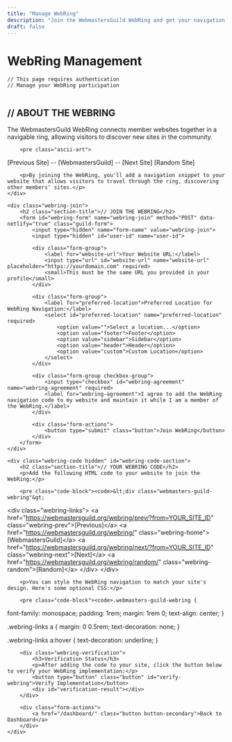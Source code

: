 ```yaml
---
title: "Manage WebRing"
description: "Join the WebmastersGuild WebRing and get your navigation code"
draft: false
---
```


# WebRing Management

```
// This page requires authentication
// Manage your WebRing participation
```

<div class="webring-container">
    <div class="webring-info">
        <h2 class="section-title">// ABOUT THE WEBRING</h2>
        <p>The WebmastersGuild WebRing connects member websites together in a navigable ring, allowing visitors to discover new sites in the community.</p>
        
        <pre class="ascii-art">
  [Previous Site] -- [WebmastersGuild] -- [Next Site]
                       [Random Site]
        </pre>
        
        <p>By joining the WebRing, you'll add a navigation snippet to your website that allows visitors to travel through the ring, discovering other members' sites.</p>
    </div>
    
    <div class="webring-join">
        <h2 class="section-title">// JOIN THE WEBRING</h2>
        <form id="webring-form" name="webring-join" method="POST" data-netlify="true" class="guild-form">
            <input type="hidden" name="form-name" value="webring-join">
            <input type="hidden" id="user-id" name="user-id">
            
            <div class="form-group">
                <label for="website-url">Your Website URL:</label>
                <input type="url" id="website-url" name="website-url" placeholder="https://yourdomain.com" required>
                <small>This must be the same URL you provided in your profile</small>
            </div>
            
            <div class="form-group">
                <label for="preferred-location">Preferred Location for WebRing Navigation:</label>
                <select id="preferred-location" name="preferred-location" required>
                    <option value="">Select a location...</option>
                    <option value="footer">Footer</option>
                    <option value="sidebar">Sidebar</option>
                    <option value="header">Header</option>
                    <option value="custom">Custom Location</option>
                </select>
            </div>
            
            <div class="form-group checkbox-group">
                <input type="checkbox" id="webring-agreement" name="webring-agreement" required>
                <label for="webring-agreement">I agree to add the WebRing navigation code to my website and maintain it while I am a member of the WebRing.</label>
            </div>
            
            <div class="form-actions">
                <button type="submit" class="button">Join WebRing</button>
            </div>
        </form>
    </div>
    
    <div class="webring-code hidden" id="webring-code-section">
        <h2 class="section-title">// YOUR WEBRING CODE</h2>
        <p>Add the following HTML code to your website to join the WebRing:</p>
        
        <pre class="code-block"><code>&lt;div class="webmasters-guild-webring"&gt;
  &lt;div class="webring-links"&gt;
    &lt;a href="https://webmastersguild.org/webring/prev/?from=YOUR_SITE_ID" class="webring-prev"&gt;[Previous]&lt;/a&gt;
    &lt;a href="https://webmastersguild.org/webring/" class="webring-home"&gt;[WebmastersGuild]&lt;/a&gt;
    &lt;a href="https://webmastersguild.org/webring/next/?from=YOUR_SITE_ID" class="webring-next"&gt;[Next]&lt;/a&gt;
    &lt;a href="https://webmastersguild.org/webring/random/" class="webring-random"&gt;[Random]&lt;/a&gt;
  &lt;/div&gt;
&lt;/div&gt;</code></pre>
        
        <p>You can style the WebRing navigation to match your site's design. Here's some optional CSS:</p>
        
        <pre class="code-block"><code>.webmasters-guild-webring {
  font-family: monospace;
  padding: 1rem;
  margin: 1rem 0;
  text-align: center;
}

.webring-links a {
  margin: 0 0.5rem;
  text-decoration: none;
}

.webring-links a:hover {
  text-decoration: underline;
}</code></pre>
        
        <div class="webring-verification">
            <h3>Verification Status</h3>
            <p>After adding the code to your site, click the button below to verify your WebRing implementation:</p>
            <button type="button" class="button" id="verify-webring">Verify Implementation</button>
            <div id="verification-result"></div>
        </div>
        
        <div class="form-actions">
            <a href="/dashboard/" class="button button-secondary">Back to Dashboard</a>
        </div>
    </div>
</div>

<script>
// This function will be replaced with real authentication
document.addEventListener('DOMContentLoaded', function() {
    if (!document.querySelector('.netlify-identity-user')) {
        window.location.href = '/';
        alert('Please log in to access WebRing management');
    }
    
    // Show the code section when form is submitted (demo only)
    const webringForm = document.getElementById('webring-form');
    if (webringForm) {
        webringForm.addEventListener('submit', function(e) {
            e.preventDefault();
            document.getElementById('webring-code-section').classList.remove('hidden');
            webringForm.parentElement.classList.add('hidden');
        });
    }
    
    // Verification button demo
    const verifyButton = document.getElementById('verify-webring');
    if (verifyButton) {
        verifyButton.addEventListener('click', function() {
            const result = document.getElementById('verification-result');
            result.innerHTML = '<p class="verification-pending">Checking your site... This may take a moment...</p>';
            
            // Simulate verification (would be server-side in production)
            setTimeout(function() {
                result.innerHTML = '<p class="verification-success">WebRing implementation verified! Your site is now part of the WebmastersGuild WebRing.</p>';
            }, 2000);
        });
    }
});
</script>

<style>
.webring-container {
    display: grid;
    grid-template-columns: 1fr;
    gap: var(--space-xl);
}

.webring-info, .webring-join, .webring-code {
    border: 1px solid var(--color-border);
    padding: var(--space-lg);
}

.code-block {
    background-color: rgba(255, 255, 255, 0.1);
    padding: var(--space-md);
    overflow-x: auto;
    border: 1px solid var(--color-border);
    margin: var(--space-md) 0;
}

.hidden {
    display: none;
}

.verification-pending {
    color: var(--color-accent);
}

.verification-success {
    color: var(--color-success);
}

.webring-verification {
    margin-top: var(--space-lg);
    padding-top: var(--space-md);
    border-top: 1px solid var(--color-border);
}

@media (min-width: 768px) {
    .webring-container {
        grid-template-columns: 1fr;
    }
}
</style>
